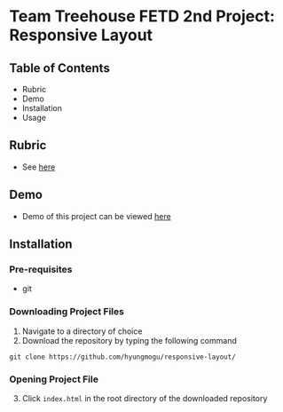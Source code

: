 # Team Treehouse FETD 2nd Project: Responsive Layout

## Table of Contents
- Rubric
- Demo
- Installation
- Usage

## Rubric
- See [here](https://drive.google.com/open?id=1I69m4RdXwG6LjrnNVnDh6I5XoZdn2j1m)

## Demo
- Demo of this project can be viewed [here](https://hyungmogu.github.com/responsive-layout)

## Installation
### Pre-requisites
- git

### Downloading Project Files
1. Navigate to a directory of choice
2. Download the repository by typing the following command
```
git clone https://github.com/hyungmogu/responsive-layout/
```

### Opening Project File
3. Click `index.html` in the root directory of the downloaded repository
